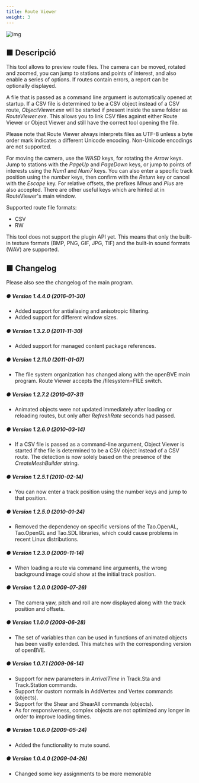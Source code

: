 ```yaml
---
title: Route Viewer
weight: 3
---
```

![img](/images/tool_routeviewer_screenshot_1.png)

## ■ Descripció

This tool allows to preview route files. The camera can be moved, rotated and zoomed, you can jump to stations and points of interest, and also enable a series of options. If routes contain errors, a report can be optionally displayed.

A file that is passed as a command line argument is automatically opened at startup. If a CSV file is determined to be a CSV object instead of a CSV route, *ObjectViewer.exe* will be started if present inside the same folder as *RouteViewer.exe*. This allows you to link CSV files against either Route Viewer or Object Viewer and still have the correct tool opening the file.

Please note that Route Viewer always interprets files as UTF-8 unless a byte order mark indicates a different Unicode encoding. Non-Unicode encodings are not supported.

For moving the camera, use the *WASD* keys, for rotating the *Arrow* keys. Jump to stations with the *PageUp* and *PageDown* keys, or jump to points of interests using the *Num1* and *Num7* keys. You can also enter a specific track position using the *number* keys, then confirm with the *Return* key or cancel with the *Escape* key. For relative offsets, the prefixes *Minus* and *Plus* are also accepted. There are other useful keys which are hinted at in RouteViewer's main window.

Supported route file formats:

- CSV
- RW

This tool does not support the plugin API yet. This means that only the built-in texture formats (BMP, PNG, GIF, JPG, TIF) and the built-in sound formats (WAV) are supported.

## ■ Changelog

Please also see the changelog of the main program.

##### ● Version 1.4.4.0 (2016-01-30)

- Added support for antialiasing and anisotropic filtering.
- Added support for different window sizes. 

##### ● Version 1.3.2.0 (2011-11-30)

- Added support for managed content package references.

##### ● Version 1.2.11.0 (2011-01-07)

- The file system organization has changed along with the openBVE main program. Route Viewer accepts the /filesystem=FILE switch.

##### ● Version 1.2.7.2 (2010-07-31)

- Animated objects were not updated immediately after loading or reloading routes, but only after *RefreshRate* seconds had passed.

##### ● Version 1.2.6.0 (2010-03-14)

- If a CSV file is passed as a command-line argument, Object Viewer is started if the file is determined to be a CSV object instead of a CSV route. The detection is now solely based on the presence of the *CreateMeshBuilder* string.

##### ● Version 1.2.5.1 (2010-02-14)

- You can now enter a track position using the number keys and jump to that position.

##### ● Version 1.2.5.0 (2010-01-24)

- Removed the dependency on specific versions of the Tao.OpenAL, Tao.OpenGL and Tao.SDL libraries, which could cause problems in recent Linux distributions.

##### ● Version 1.2.3.0 (2009-11-14)

- When loading a route via command line arguments, the wrong background image could show at the initial track position.

##### ● Version 1.2.0.0 (2009-07-26)

- The camera yaw, pitch and roll are now displayed along with the track position and offsets.

##### ● Version 1.1.0.0 (2009-06-28)

- The set of variables than can be used in functions of animated objects has been vastly extended. This matches with the corresponding version of openBVE.

##### ● Version 1.0.7.1 (2009-06-14)

- Support for new parameters in *ArrivalTime* in Track.Sta and Track.Station commands.
- Support for custom normals in AddVertex and Vertex commands (objects).
- Support for the Shear and ShearAll commands (objects).  
- As for responsiveness, complex objects are not optimized any longer in order to improve loading times.

##### ● Version 1.0.6.0 (2009-05-24)

- Added the functionality to mute sound.  

##### ● Version 1.0.4.0 (2009-04-26)

- Changed some key assignments to be more memorable  
